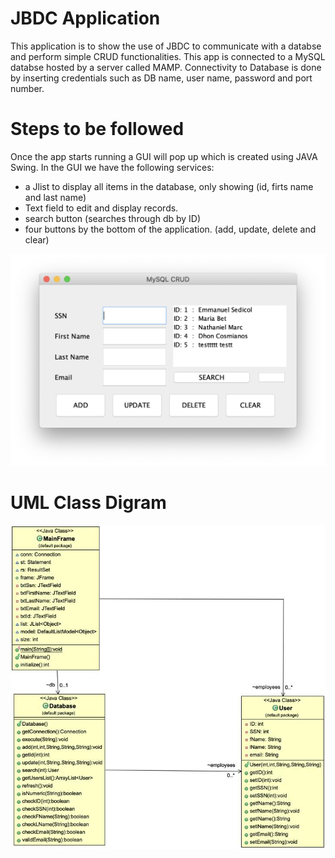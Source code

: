 # JBDC Application

This application is to show the use of JBDC to communicate with a databse and perform simple CRUD functionalities. This
app is connected to a MySQL databse hosted by a server called MAMP. Connectivity to Database is done by inserting credentials such as  DB name, user name, password and port number.

# Steps to be followed 
 
Once the app starts running a GUI will pop up which is created using JAVA Swing. In the GUI we have the following services:
- a Jlist to display all items in the database, only showing (id, firts name and last name)
- Text field to edit and display records.
- search button (searches through db by ID)
- four buttons by the bottom of the application. (add, update, delete and clear)

![GUI](https://github.com/Esedicol/JBDC-Application/blob/master/JBDC%20GUI.png)

# UML Class Digram 
![UML Diagram](https://github.com/Esedicol/JBDC-Application/blob/master/UML.jpg)
